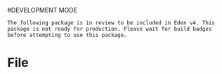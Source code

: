 #DEVELOPMENT MODE

```
The following package is in review to be included in Eden v4. This package is not ready for production. Please wait for build badges before attempting to use this package.
```

File
======
